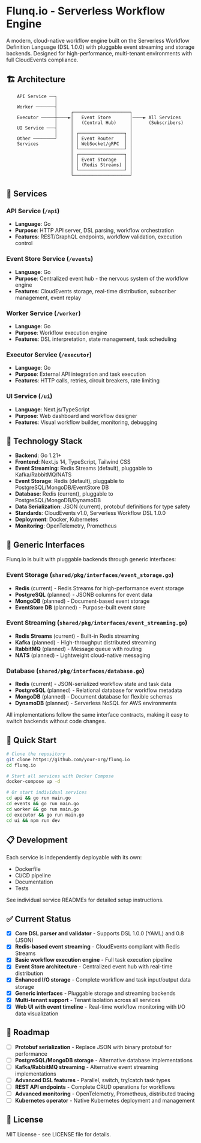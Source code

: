 # Flunq.io - Serverless Workflow Engine

A modern, cloud-native workflow engine built on the Serverless Workflow Definition Language (DSL 1.0.0) with pluggable event streaming and storage backends. Designed for high-performance, multi-tenant environments with full CloudEvents compliance.

## 🏗️ Architecture

```
    API Service ──┐
                  │
    Worker ───────┤
                  │     ┌─────────────────────┐
    Executor ─────┼────►│   Event Store       │────► All Services
                  │     │   (Central Hub)     │      (Subscribers)
    UI Service ───┤     │                     │
                  │     │ ┌─────────────────┐ │
    Other ────────┘     │ │ Event Router    │ │
    Services            │ │ WebSocket/gRPC  │ │
                        │ └─────────────────┘ │
                        │ ┌─────────────────┐ │
                        │ │ Event Storage   │ │
                        │ │ (Redis Streams) │ │
                        │ └─────────────────┘ │
                        └─────────────────────┘
```

## 🚀 Services

### **API Service** (`/api`)
- **Language**: Go
- **Purpose**: HTTP API server, DSL parsing, workflow orchestration
- **Features**: REST/GraphQL endpoints, workflow validation, execution control

### **Event Store Service** (`/events`)
- **Language**: Go
- **Purpose**: Centralized event hub - the nervous system of the workflow engine
- **Features**: CloudEvents storage, real-time distribution, subscriber management, event replay

### **Worker Service** (`/worker`)
- **Language**: Go  
- **Purpose**: Workflow execution engine
- **Features**: DSL interpretation, state management, task scheduling

### **Executor Service** (`/executor`)
- **Language**: Go
- **Purpose**: External API integration and task execution
- **Features**: HTTP calls, retries, circuit breakers, rate limiting

### **UI Service** (`/ui`)
- **Language**: Next.js/TypeScript
- **Purpose**: Web dashboard and workflow designer
- **Features**: Visual workflow builder, monitoring, debugging

## 🔧 Technology Stack

- **Backend**: Go 1.21+
- **Frontend**: Next.js 14, TypeScript, Tailwind CSS
- **Event Streaming**: Redis Streams (default), pluggable to Kafka/RabbitMQ/NATS
- **Event Storage**: Redis (default), pluggable to PostgreSQL/MongoDB/EventStore DB
- **Database**: Redis (current), pluggable to PostgreSQL/MongoDB/DynamoDB
- **Data Serialization**: JSON (current), protobuf definitions for type safety
- **Standards**: CloudEvents v1.0, Serverless Workflow DSL 1.0.0
- **Deployment**: Docker, Kubernetes
- **Monitoring**: OpenTelemetry, Prometheus

## 🔌 Generic Interfaces

Flunq.io is built with pluggable backends through generic interfaces:

### **Event Storage** (`shared/pkg/interfaces/event_storage.go`)
- **Redis** (current) - Redis Streams for high-performance event storage
- **PostgreSQL** (planned) - JSONB columns for event data
- **MongoDB** (planned) - Document-based event storage
- **EventStore DB** (planned) - Purpose-built event store

### **Event Streaming** (`shared/pkg/interfaces/event_streaming.go`)
- **Redis Streams** (current) - Built-in Redis streaming
- **Kafka** (planned) - High-throughput distributed streaming
- **RabbitMQ** (planned) - Message queue with routing
- **NATS** (planned) - Lightweight cloud-native messaging

### **Database** (`shared/pkg/interfaces/database.go`)
- **Redis** (current) - JSON-serialized workflow state and task data
- **PostgreSQL** (planned) - Relational database for workflow metadata
- **MongoDB** (planned) - Document database for flexible schemas
- **DynamoDB** (planned) - Serverless NoSQL for AWS environments

All implementations follow the same interface contracts, making it easy to switch backends without code changes.

## 🚀 Quick Start

```bash
# Clone the repository
git clone https://github.com/your-org/flunq.io
cd flunq.io

# Start all services with Docker Compose
docker-compose up -d

# Or start individual services
cd api && go run main.go
cd events && go run main.go
cd worker && go run main.go
cd executor && go run main.go
cd ui && npm run dev
```

## 📋 Development

Each service is independently deployable with its own:
- Dockerfile
- CI/CD pipeline
- Documentation
- Tests

See individual service READMEs for detailed setup instructions.

## ✅ Current Status

- [x] **Core DSL parser and validator** - Supports DSL 1.0.0 (YAML) and 0.8 (JSON)
- [x] **Redis-based event streaming** - CloudEvents compliant with Redis Streams
- [x] **Basic workflow execution engine** - Full task execution pipeline
- [x] **Event Store architecture** - Centralized event hub with real-time distribution
- [x] **Enhanced I/O storage** - Complete workflow and task input/output data storage
- [x] **Generic interfaces** - Pluggable storage and streaming backends
- [x] **Multi-tenant support** - Tenant isolation across all services
- [x] **Web UI with event timeline** - Real-time workflow monitoring with I/O data visualization

## 🎯 Roadmap

- [ ] **Protobuf serialization** - Replace JSON with binary protobuf for performance
- [ ] **PostgreSQL/MongoDB storage** - Alternative database implementations
- [ ] **Kafka/RabbitMQ streaming** - Alternative event streaming implementations
- [ ] **Advanced DSL features** - Parallel, switch, try/catch task types
- [ ] **REST API endpoints** - Complete CRUD operations for workflows
- [ ] **Advanced monitoring** - OpenTelemetry, Prometheus, distributed tracing
- [ ] **Kubernetes operator** - Native Kubernetes deployment and management

## 📄 License

MIT License - see LICENSE file for details.
